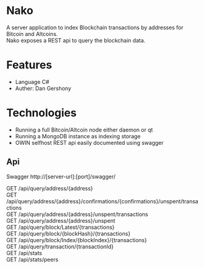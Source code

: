 # Nako
A server application to index Blockchain transactions by addresses for Bitcoin and Altcoins.  
Nako exposes a REST api to query the blockchain data.

# Features
- Language C#
- Auther: Dan Gershony

# Technologies
- Running a full Bitcoin/Altcoin node either daemon or qt 
- Running a MongoDB instance as indexing storage
- OWIN selfhost REST api easily documented using swagger

## Api
Swagger http://[server-url]:[port]/swagger/

GET /api/query/address/{address}  
GET /api/query/address/{address}/confirmations/{confirmations}/unspent/transactions  
GET /api/query/address/{address}/unspent/transactions  
GET /api/query/address/{address}/unspent  
GET /api/query/block/Latest/{transactions}  
GET /api/query/block/{blockHash}/{transactions}  
GET /api/query/block/Index/{blockIndex}/{transactions}  
GET /api/query/transaction/{transactionId}  
GET /api/stats  
GET /api/stats/peers  
